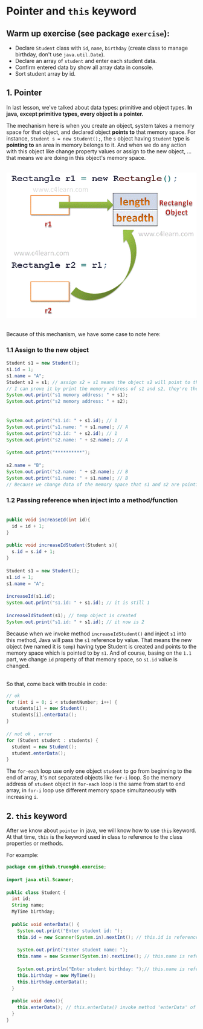 # Pointer and `this` keyword

## Warm up exercise (see package `exercise`):
- Declare `Student` class with `id`, `name`, `birthday` (create class to manage birthday, don't use `java.util.Date`).
- Declare an array of `student` and enter each student data.
- Confirm entered data by show all array data in console.
- Sort student array by id.

## 1. Pointer

In last lesson, we've talked about data types: primitive and object types. 
**In java, except primitive types, every object is a pointer.**

The mechanism here is when you create an object, system takes a memory space for that object, 
and declared object **points to** that memory space. For instance, `Student s = new Student();`,
the `s` object having `Student` type is **pointing to** an area in memory belongs to it.
And when we do any action with this object like change property values or assign to the new object, ... that means we are doing in this object's memory space.
<br>
<br>

![pointer](./image/pointer.gif)
<br>
<br>

Because of this mechanism, we have some case to note here:

### 1.1 Assign to the new object
```java
Student s1 = new Student();
s1.id = 1;
s1.name = "A";
Student s2 = s1; // assign s2 = s1 means the object s2 will point to the memory space that s1's pointing to
// I can prove it by print the memory address of s1 and s2, they're the same
System.out.print("s1 memory address: " + s1);
System.out.print("s2 memory address: " + s2);


System.out.print("s1.id: " + s1.id); // 1
System.out.print("s1.name: " + s1.name); // A
System.out.print("s2.id: " + s2.id); // 1
System.out.print("s2.name: " + s2.name); // A

System.out.print("**********");

s2.name = "B";
System.out.print("s2.name: " + s2.name); // B
System.out.print("s1.name: " + s1.name); // B
// Because we change data of the memory space that s1 and s2 are pointing to.
```

### 1.2 Passing reference when inject into a method/function
```java

public void increaseId(int id){
  id = id + 1;
}

public void increaseIdStudent(Student s){
  s.id = s.id + 1;
}

Student s1 = new Student();
s1.id = 1;
s1.name = "A";

increaseId(s1.id);
System.out.print("s1.id: " + s1.id); // it is still 1

increaseIdStudent(s1); // temp object is created
System.out.print("s1.id: " + s1.id); // it now is 2
```

Because when we invoke method `increaseIdStudent()` and inject `s1` into this method, Java will pass the `s1` reference by value.
That means the new object (we named it is `temp`) having type Student is created and points to the memory space 
which is pointed to by `s1`. And of course, basing on the `1.1` part, we change `id` property of that memory space, so `s1.id` value is changed.

<br/>
So that, come back with trouble in code:

```java
// ok
for (int i = 0; i < studentNumber; i++) {
  students[i] = new Student();
  students[i].enterData();
}

// not ok , error
for (Student student : students) {
  student = new Student();
  student.enterData();
}
```

The `for-each` loop use only one object `student` to go from beginning to the end of array, it's not separated objects like `for-i` loop.
So the memory address of `student` object in `for-each` loop is the same from start to end array, in `for-i` loop use different memory space simultaneously with increasing `i`. 

## 2. `this` keyword

After we know about `pointer` in java, we will know how to use `this` keyword.
At that time, `this` is the keyword used in class to reference to the class properties or methods.

For example:
```java
package com.github.truongbb.exercise;

import java.util.Scanner;

public class Student {
  int id;
  String name;
  MyTime birthday;

  public void enterData() {
    System.out.print("Enter student id: ");
    this.id = new Scanner(System.in).nextInt(); // this.id is reference to property 'id' of this class (Student class)

    System.out.print("Enter student name: ");
    this.name = new Scanner(System.in).nextLine(); // this.name is reference to property 'name' of this class (Student class)

    System.out.println("Enter student birthday: ");// this.name is reference to property 'name' of this class (Student class)
    this.birthday = new MyTime();
    this.birthday.enterData();
  }

  public void demo(){
    this.enterData(); // this.enterData() invoke method 'enterData' of this class (Student class)
  }
}
```
